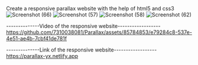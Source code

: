 Create a responsive  parallax website with the help of html5 and css3
![Screenshot (66)](https://github.com/7310038081/Parallax/assets/85784853/10c78714-579f-4d3f-b161-55026abc05a2)
![Screenshot (57)](https://github.com/7310038081/Parallax/assets/85784853/26ac30ee-58ae-4ced-938f-8f95836a6a41)
![Screenshot (58)](https://github.com/7310038081/Parallax/assets/85784853/40e761b4-04dd-4910-8c04-b7d93fddc7f1)
![Screenshot (62)](https://github.com/7310038081/Parallax/assets/85784853/ccd944f6-78c7-4623-acee-836ed0917ed7)

--------------Video of the responsive website------------------
https://github.com/7310038081/Parallax/assets/85784853/e79284c8-537e-4e51-ae4b-7cbf41de781f

--------------Link of the responsive website------------------
https://parallax-yx.netlify.app
